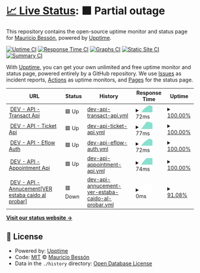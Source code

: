 # [📈 Live Status](https://demo.upptime.js.org): <!--live status--> **🟧 Partial outage**

This repository contains the open-source uptime monitor and status page for [Mauricio Bessón](https://demo.upptime.js.org), powered by [Upptime](https://github.com/upptime/upptime).

[![Uptime CI](https://github.com/mauribesson/upptime/workflows/Uptime%20CI/badge.svg)](https://github.com/mauribesson/upptime/actions?query=workflow%3A%22Uptime+CI%22)
[![Response Time CI](https://github.com/mauribesson/upptime/workflows/Response%20Time%20CI/badge.svg)](https://github.com/mauribesson/upptime/actions?query=workflow%3A%22Response+Time+CI%22)
[![Graphs CI](https://github.com/mauribesson/upptime/workflows/Graphs%20CI/badge.svg)](https://github.com/mauribesson/upptime/actions?query=workflow%3A%22Graphs+CI%22)
[![Static Site CI](https://github.com/mauribesson/upptime/workflows/Static%20Site%20CI/badge.svg)](https://github.com/mauribesson/upptime/actions?query=workflow%3A%22Static+Site+CI%22)
[![Summary CI](https://github.com/mauribesson/upptime/workflows/Summary%20CI/badge.svg)](https://github.com/mauribesson/upptime/actions?query=workflow%3A%22Summary+CI%22)

With [Upptime](https://upptime.js.org), you can get your own unlimited and free uptime monitor and status page, powered entirely by a GitHub repository. We use [Issues](https://github.com/mauribesson/upptime/issues) as incident reports, [Actions](https://github.com/mauribesson/upptime/actions) as uptime monitors, and [Pages](https://demo.upptime.js.org) for the status page.

<!--start: status pages-->
<!-- This summary is generated by Upptime (https://github.com/upptime/upptime) -->
<!-- Do not edit this manually, your changes will be overwritten -->
<!-- prettier-ignore -->
| URL | Status | History | Response Time | Uptime |
| --- | ------ | ------- | ------------- | ------ |
| <img alt="" src="https://favicons.githubusercontent.com/52.143.251.96" height="13"> [DEV - API - Transact Api](http://52.143.251.96/swagger) | 🟩 Up | [dev-api-transact-api.yml](https://github.com/mauribesson/upptime/commits/HEAD/history/dev-api-transact-api.yml) | <details><summary><img alt="Response time graph" src="./graphs/dev-api-transact-api/response-time-week.png" height="20"> 72ms</summary><br><a href="https://mauribesson.github.io/upptime/history/dev-api-transact-api"><img alt="Response time 72" src="https://img.shields.io/endpoint?url=https%3A%2F%2Fraw.githubusercontent.com%2Fmauribesson%2Fupptime%2FHEAD%2Fapi%2Fdev-api-transact-api%2Fresponse-time.json"></a><br><a href="https://mauribesson.github.io/upptime/history/dev-api-transact-api"><img alt="24-hour response time 72" src="https://img.shields.io/endpoint?url=https%3A%2F%2Fraw.githubusercontent.com%2Fmauribesson%2Fupptime%2FHEAD%2Fapi%2Fdev-api-transact-api%2Fresponse-time-day.json"></a><br><a href="https://mauribesson.github.io/upptime/history/dev-api-transact-api"><img alt="7-day response time 72" src="https://img.shields.io/endpoint?url=https%3A%2F%2Fraw.githubusercontent.com%2Fmauribesson%2Fupptime%2FHEAD%2Fapi%2Fdev-api-transact-api%2Fresponse-time-week.json"></a><br><a href="https://mauribesson.github.io/upptime/history/dev-api-transact-api"><img alt="30-day response time 72" src="https://img.shields.io/endpoint?url=https%3A%2F%2Fraw.githubusercontent.com%2Fmauribesson%2Fupptime%2FHEAD%2Fapi%2Fdev-api-transact-api%2Fresponse-time-month.json"></a><br><a href="https://mauribesson.github.io/upptime/history/dev-api-transact-api"><img alt="1-year response time 72" src="https://img.shields.io/endpoint?url=https%3A%2F%2Fraw.githubusercontent.com%2Fmauribesson%2Fupptime%2FHEAD%2Fapi%2Fdev-api-transact-api%2Fresponse-time-year.json"></a></details> | <details><summary><a href="https://mauribesson.github.io/upptime/history/dev-api-transact-api">100.00%</a></summary><a href="https://mauribesson.github.io/upptime/history/dev-api-transact-api"><img alt="All-time uptime 100.00%" src="https://img.shields.io/endpoint?url=https%3A%2F%2Fraw.githubusercontent.com%2Fmauribesson%2Fupptime%2FHEAD%2Fapi%2Fdev-api-transact-api%2Fuptime.json"></a><br><a href="https://mauribesson.github.io/upptime/history/dev-api-transact-api"><img alt="24-hour uptime 100.00%" src="https://img.shields.io/endpoint?url=https%3A%2F%2Fraw.githubusercontent.com%2Fmauribesson%2Fupptime%2FHEAD%2Fapi%2Fdev-api-transact-api%2Fuptime-day.json"></a><br><a href="https://mauribesson.github.io/upptime/history/dev-api-transact-api"><img alt="7-day uptime 100.00%" src="https://img.shields.io/endpoint?url=https%3A%2F%2Fraw.githubusercontent.com%2Fmauribesson%2Fupptime%2FHEAD%2Fapi%2Fdev-api-transact-api%2Fuptime-week.json"></a><br><a href="https://mauribesson.github.io/upptime/history/dev-api-transact-api"><img alt="30-day uptime 100.00%" src="https://img.shields.io/endpoint?url=https%3A%2F%2Fraw.githubusercontent.com%2Fmauribesson%2Fupptime%2FHEAD%2Fapi%2Fdev-api-transact-api%2Fuptime-month.json"></a><br><a href="https://mauribesson.github.io/upptime/history/dev-api-transact-api"><img alt="1-year uptime 100.00%" src="https://img.shields.io/endpoint?url=https%3A%2F%2Fraw.githubusercontent.com%2Fmauribesson%2Fupptime%2FHEAD%2Fapi%2Fdev-api-transact-api%2Fuptime-year.json"></a></details>
| <img alt="" src="https://favicons.githubusercontent.com/13.86.126.10" height="13"> [DEV - API - Ticket Api](http://13.86.126.10/swagger) | 🟩 Up | [dev-api-ticket-api.yml](https://github.com/mauribesson/upptime/commits/HEAD/history/dev-api-ticket-api.yml) | <details><summary><img alt="Response time graph" src="./graphs/dev-api-ticket-api/response-time-week.png" height="20"> 77ms</summary><br><a href="https://mauribesson.github.io/upptime/history/dev-api-ticket-api"><img alt="Response time 77" src="https://img.shields.io/endpoint?url=https%3A%2F%2Fraw.githubusercontent.com%2Fmauribesson%2Fupptime%2FHEAD%2Fapi%2Fdev-api-ticket-api%2Fresponse-time.json"></a><br><a href="https://mauribesson.github.io/upptime/history/dev-api-ticket-api"><img alt="24-hour response time 77" src="https://img.shields.io/endpoint?url=https%3A%2F%2Fraw.githubusercontent.com%2Fmauribesson%2Fupptime%2FHEAD%2Fapi%2Fdev-api-ticket-api%2Fresponse-time-day.json"></a><br><a href="https://mauribesson.github.io/upptime/history/dev-api-ticket-api"><img alt="7-day response time 77" src="https://img.shields.io/endpoint?url=https%3A%2F%2Fraw.githubusercontent.com%2Fmauribesson%2Fupptime%2FHEAD%2Fapi%2Fdev-api-ticket-api%2Fresponse-time-week.json"></a><br><a href="https://mauribesson.github.io/upptime/history/dev-api-ticket-api"><img alt="30-day response time 77" src="https://img.shields.io/endpoint?url=https%3A%2F%2Fraw.githubusercontent.com%2Fmauribesson%2Fupptime%2FHEAD%2Fapi%2Fdev-api-ticket-api%2Fresponse-time-month.json"></a><br><a href="https://mauribesson.github.io/upptime/history/dev-api-ticket-api"><img alt="1-year response time 77" src="https://img.shields.io/endpoint?url=https%3A%2F%2Fraw.githubusercontent.com%2Fmauribesson%2Fupptime%2FHEAD%2Fapi%2Fdev-api-ticket-api%2Fresponse-time-year.json"></a></details> | <details><summary><a href="https://mauribesson.github.io/upptime/history/dev-api-ticket-api">100.00%</a></summary><a href="https://mauribesson.github.io/upptime/history/dev-api-ticket-api"><img alt="All-time uptime 100.00%" src="https://img.shields.io/endpoint?url=https%3A%2F%2Fraw.githubusercontent.com%2Fmauribesson%2Fupptime%2FHEAD%2Fapi%2Fdev-api-ticket-api%2Fuptime.json"></a><br><a href="https://mauribesson.github.io/upptime/history/dev-api-ticket-api"><img alt="24-hour uptime 100.00%" src="https://img.shields.io/endpoint?url=https%3A%2F%2Fraw.githubusercontent.com%2Fmauribesson%2Fupptime%2FHEAD%2Fapi%2Fdev-api-ticket-api%2Fuptime-day.json"></a><br><a href="https://mauribesson.github.io/upptime/history/dev-api-ticket-api"><img alt="7-day uptime 100.00%" src="https://img.shields.io/endpoint?url=https%3A%2F%2Fraw.githubusercontent.com%2Fmauribesson%2Fupptime%2FHEAD%2Fapi%2Fdev-api-ticket-api%2Fuptime-week.json"></a><br><a href="https://mauribesson.github.io/upptime/history/dev-api-ticket-api"><img alt="30-day uptime 100.00%" src="https://img.shields.io/endpoint?url=https%3A%2F%2Fraw.githubusercontent.com%2Fmauribesson%2Fupptime%2FHEAD%2Fapi%2Fdev-api-ticket-api%2Fuptime-month.json"></a><br><a href="https://mauribesson.github.io/upptime/history/dev-api-ticket-api"><img alt="1-year uptime 100.00%" src="https://img.shields.io/endpoint?url=https%3A%2F%2Fraw.githubusercontent.com%2Fmauribesson%2Fupptime%2FHEAD%2Fapi%2Fdev-api-ticket-api%2Fuptime-year.json"></a></details>
| <img alt="" src="https://favicons.githubusercontent.com/52.143.249.28" height="13"> [DEV - API - Eflow Auth](http://52.143.249.28/swagger) | 🟩 Up | [dev-api-eflow-auth.yml](https://github.com/mauribesson/upptime/commits/HEAD/history/dev-api-eflow-auth.yml) | <details><summary><img alt="Response time graph" src="./graphs/dev-api-eflow-auth/response-time-week.png" height="20"> 72ms</summary><br><a href="https://mauribesson.github.io/upptime/history/dev-api-eflow-auth"><img alt="Response time 72" src="https://img.shields.io/endpoint?url=https%3A%2F%2Fraw.githubusercontent.com%2Fmauribesson%2Fupptime%2FHEAD%2Fapi%2Fdev-api-eflow-auth%2Fresponse-time.json"></a><br><a href="https://mauribesson.github.io/upptime/history/dev-api-eflow-auth"><img alt="24-hour response time 72" src="https://img.shields.io/endpoint?url=https%3A%2F%2Fraw.githubusercontent.com%2Fmauribesson%2Fupptime%2FHEAD%2Fapi%2Fdev-api-eflow-auth%2Fresponse-time-day.json"></a><br><a href="https://mauribesson.github.io/upptime/history/dev-api-eflow-auth"><img alt="7-day response time 72" src="https://img.shields.io/endpoint?url=https%3A%2F%2Fraw.githubusercontent.com%2Fmauribesson%2Fupptime%2FHEAD%2Fapi%2Fdev-api-eflow-auth%2Fresponse-time-week.json"></a><br><a href="https://mauribesson.github.io/upptime/history/dev-api-eflow-auth"><img alt="30-day response time 72" src="https://img.shields.io/endpoint?url=https%3A%2F%2Fraw.githubusercontent.com%2Fmauribesson%2Fupptime%2FHEAD%2Fapi%2Fdev-api-eflow-auth%2Fresponse-time-month.json"></a><br><a href="https://mauribesson.github.io/upptime/history/dev-api-eflow-auth"><img alt="1-year response time 72" src="https://img.shields.io/endpoint?url=https%3A%2F%2Fraw.githubusercontent.com%2Fmauribesson%2Fupptime%2FHEAD%2Fapi%2Fdev-api-eflow-auth%2Fresponse-time-year.json"></a></details> | <details><summary><a href="https://mauribesson.github.io/upptime/history/dev-api-eflow-auth">100.00%</a></summary><a href="https://mauribesson.github.io/upptime/history/dev-api-eflow-auth"><img alt="All-time uptime 100.00%" src="https://img.shields.io/endpoint?url=https%3A%2F%2Fraw.githubusercontent.com%2Fmauribesson%2Fupptime%2FHEAD%2Fapi%2Fdev-api-eflow-auth%2Fuptime.json"></a><br><a href="https://mauribesson.github.io/upptime/history/dev-api-eflow-auth"><img alt="24-hour uptime 100.00%" src="https://img.shields.io/endpoint?url=https%3A%2F%2Fraw.githubusercontent.com%2Fmauribesson%2Fupptime%2FHEAD%2Fapi%2Fdev-api-eflow-auth%2Fuptime-day.json"></a><br><a href="https://mauribesson.github.io/upptime/history/dev-api-eflow-auth"><img alt="7-day uptime 100.00%" src="https://img.shields.io/endpoint?url=https%3A%2F%2Fraw.githubusercontent.com%2Fmauribesson%2Fupptime%2FHEAD%2Fapi%2Fdev-api-eflow-auth%2Fuptime-week.json"></a><br><a href="https://mauribesson.github.io/upptime/history/dev-api-eflow-auth"><img alt="30-day uptime 100.00%" src="https://img.shields.io/endpoint?url=https%3A%2F%2Fraw.githubusercontent.com%2Fmauribesson%2Fupptime%2FHEAD%2Fapi%2Fdev-api-eflow-auth%2Fuptime-month.json"></a><br><a href="https://mauribesson.github.io/upptime/history/dev-api-eflow-auth"><img alt="1-year uptime 100.00%" src="https://img.shields.io/endpoint?url=https%3A%2F%2Fraw.githubusercontent.com%2Fmauribesson%2Fupptime%2FHEAD%2Fapi%2Fdev-api-eflow-auth%2Fuptime-year.json"></a></details>
| <img alt="" src="https://favicons.githubusercontent.com/13.89.107.12" height="13"> [DEV - API - Appointment Api](http://13.89.107.12/swagger) | 🟩 Up | [dev-api-appointment-api.yml](https://github.com/mauribesson/upptime/commits/HEAD/history/dev-api-appointment-api.yml) | <details><summary><img alt="Response time graph" src="./graphs/dev-api-appointment-api/response-time-week.png" height="20"> 74ms</summary><br><a href="https://mauribesson.github.io/upptime/history/dev-api-appointment-api"><img alt="Response time 74" src="https://img.shields.io/endpoint?url=https%3A%2F%2Fraw.githubusercontent.com%2Fmauribesson%2Fupptime%2FHEAD%2Fapi%2Fdev-api-appointment-api%2Fresponse-time.json"></a><br><a href="https://mauribesson.github.io/upptime/history/dev-api-appointment-api"><img alt="24-hour response time 74" src="https://img.shields.io/endpoint?url=https%3A%2F%2Fraw.githubusercontent.com%2Fmauribesson%2Fupptime%2FHEAD%2Fapi%2Fdev-api-appointment-api%2Fresponse-time-day.json"></a><br><a href="https://mauribesson.github.io/upptime/history/dev-api-appointment-api"><img alt="7-day response time 74" src="https://img.shields.io/endpoint?url=https%3A%2F%2Fraw.githubusercontent.com%2Fmauribesson%2Fupptime%2FHEAD%2Fapi%2Fdev-api-appointment-api%2Fresponse-time-week.json"></a><br><a href="https://mauribesson.github.io/upptime/history/dev-api-appointment-api"><img alt="30-day response time 74" src="https://img.shields.io/endpoint?url=https%3A%2F%2Fraw.githubusercontent.com%2Fmauribesson%2Fupptime%2FHEAD%2Fapi%2Fdev-api-appointment-api%2Fresponse-time-month.json"></a><br><a href="https://mauribesson.github.io/upptime/history/dev-api-appointment-api"><img alt="1-year response time 74" src="https://img.shields.io/endpoint?url=https%3A%2F%2Fraw.githubusercontent.com%2Fmauribesson%2Fupptime%2FHEAD%2Fapi%2Fdev-api-appointment-api%2Fresponse-time-year.json"></a></details> | <details><summary><a href="https://mauribesson.github.io/upptime/history/dev-api-appointment-api">100.00%</a></summary><a href="https://mauribesson.github.io/upptime/history/dev-api-appointment-api"><img alt="All-time uptime 100.00%" src="https://img.shields.io/endpoint?url=https%3A%2F%2Fraw.githubusercontent.com%2Fmauribesson%2Fupptime%2FHEAD%2Fapi%2Fdev-api-appointment-api%2Fuptime.json"></a><br><a href="https://mauribesson.github.io/upptime/history/dev-api-appointment-api"><img alt="24-hour uptime 100.00%" src="https://img.shields.io/endpoint?url=https%3A%2F%2Fraw.githubusercontent.com%2Fmauribesson%2Fupptime%2FHEAD%2Fapi%2Fdev-api-appointment-api%2Fuptime-day.json"></a><br><a href="https://mauribesson.github.io/upptime/history/dev-api-appointment-api"><img alt="7-day uptime 100.00%" src="https://img.shields.io/endpoint?url=https%3A%2F%2Fraw.githubusercontent.com%2Fmauribesson%2Fupptime%2FHEAD%2Fapi%2Fdev-api-appointment-api%2Fuptime-week.json"></a><br><a href="https://mauribesson.github.io/upptime/history/dev-api-appointment-api"><img alt="30-day uptime 100.00%" src="https://img.shields.io/endpoint?url=https%3A%2F%2Fraw.githubusercontent.com%2Fmauribesson%2Fupptime%2FHEAD%2Fapi%2Fdev-api-appointment-api%2Fuptime-month.json"></a><br><a href="https://mauribesson.github.io/upptime/history/dev-api-appointment-api"><img alt="1-year uptime 100.00%" src="https://img.shields.io/endpoint?url=https%3A%2F%2Fraw.githubusercontent.com%2Fmauribesson%2Fupptime%2FHEAD%2Fapi%2Fdev-api-appointment-api%2Fuptime-year.json"></a></details>
| <img alt="" src="https://favicons.githubusercontent.com/40.89.248.129" height="13"> [DEV - API - Annucement[VER estaba caido al probar]](http://40.89.248.129/swagger) | 🟥 Down | [dev-api-annucement-ver-estaba-caido-al-probar.yml](https://github.com/mauribesson/upptime/commits/HEAD/history/dev-api-annucement-ver-estaba-caido-al-probar.yml) | <details><summary><img alt="Response time graph" src="./graphs/dev-api-annucement-ver-estaba-caido-al-probar/response-time-week.png" height="20"> 0ms</summary><br><a href="https://mauribesson.github.io/upptime/history/dev-api-annucement-ver-estaba-caido-al-probar"><img alt="Response time 0" src="https://img.shields.io/endpoint?url=https%3A%2F%2Fraw.githubusercontent.com%2Fmauribesson%2Fupptime%2FHEAD%2Fapi%2Fdev-api-annucement-ver-estaba-caido-al-probar%2Fresponse-time.json"></a><br><a href="https://mauribesson.github.io/upptime/history/dev-api-annucement-ver-estaba-caido-al-probar"><img alt="24-hour response time 0" src="https://img.shields.io/endpoint?url=https%3A%2F%2Fraw.githubusercontent.com%2Fmauribesson%2Fupptime%2FHEAD%2Fapi%2Fdev-api-annucement-ver-estaba-caido-al-probar%2Fresponse-time-day.json"></a><br><a href="https://mauribesson.github.io/upptime/history/dev-api-annucement-ver-estaba-caido-al-probar"><img alt="7-day response time 0" src="https://img.shields.io/endpoint?url=https%3A%2F%2Fraw.githubusercontent.com%2Fmauribesson%2Fupptime%2FHEAD%2Fapi%2Fdev-api-annucement-ver-estaba-caido-al-probar%2Fresponse-time-week.json"></a><br><a href="https://mauribesson.github.io/upptime/history/dev-api-annucement-ver-estaba-caido-al-probar"><img alt="30-day response time 0" src="https://img.shields.io/endpoint?url=https%3A%2F%2Fraw.githubusercontent.com%2Fmauribesson%2Fupptime%2FHEAD%2Fapi%2Fdev-api-annucement-ver-estaba-caido-al-probar%2Fresponse-time-month.json"></a><br><a href="https://mauribesson.github.io/upptime/history/dev-api-annucement-ver-estaba-caido-al-probar"><img alt="1-year response time 0" src="https://img.shields.io/endpoint?url=https%3A%2F%2Fraw.githubusercontent.com%2Fmauribesson%2Fupptime%2FHEAD%2Fapi%2Fdev-api-annucement-ver-estaba-caido-al-probar%2Fresponse-time-year.json"></a></details> | <details><summary><a href="https://mauribesson.github.io/upptime/history/dev-api-annucement-ver-estaba-caido-al-probar">91.08%</a></summary><a href="https://mauribesson.github.io/upptime/history/dev-api-annucement-ver-estaba-caido-al-probar"><img alt="All-time uptime 91.08%" src="https://img.shields.io/endpoint?url=https%3A%2F%2Fraw.githubusercontent.com%2Fmauribesson%2Fupptime%2FHEAD%2Fapi%2Fdev-api-annucement-ver-estaba-caido-al-probar%2Fuptime.json"></a><br><a href="https://mauribesson.github.io/upptime/history/dev-api-annucement-ver-estaba-caido-al-probar"><img alt="24-hour uptime 91.08%" src="https://img.shields.io/endpoint?url=https%3A%2F%2Fraw.githubusercontent.com%2Fmauribesson%2Fupptime%2FHEAD%2Fapi%2Fdev-api-annucement-ver-estaba-caido-al-probar%2Fuptime-day.json"></a><br><a href="https://mauribesson.github.io/upptime/history/dev-api-annucement-ver-estaba-caido-al-probar"><img alt="7-day uptime 91.08%" src="https://img.shields.io/endpoint?url=https%3A%2F%2Fraw.githubusercontent.com%2Fmauribesson%2Fupptime%2FHEAD%2Fapi%2Fdev-api-annucement-ver-estaba-caido-al-probar%2Fuptime-week.json"></a><br><a href="https://mauribesson.github.io/upptime/history/dev-api-annucement-ver-estaba-caido-al-probar"><img alt="30-day uptime 91.08%" src="https://img.shields.io/endpoint?url=https%3A%2F%2Fraw.githubusercontent.com%2Fmauribesson%2Fupptime%2FHEAD%2Fapi%2Fdev-api-annucement-ver-estaba-caido-al-probar%2Fuptime-month.json"></a><br><a href="https://mauribesson.github.io/upptime/history/dev-api-annucement-ver-estaba-caido-al-probar"><img alt="1-year uptime 91.08%" src="https://img.shields.io/endpoint?url=https%3A%2F%2Fraw.githubusercontent.com%2Fmauribesson%2Fupptime%2FHEAD%2Fapi%2Fdev-api-annucement-ver-estaba-caido-al-probar%2Fuptime-year.json"></a></details>

<!--end: status pages-->

[**Visit our status website →**](https://demo.upptime.js.org)

## 📄 License

- Powered by: [Upptime](https://github.com/upptime/upptime)
- Code: [MIT](./LICENSE) © [Mauricio Bessón](https://demo.upptime.js.org)
- Data in the `./history` directory: [Open Database License](https://opendatacommons.org/licenses/odbl/1-0/)
